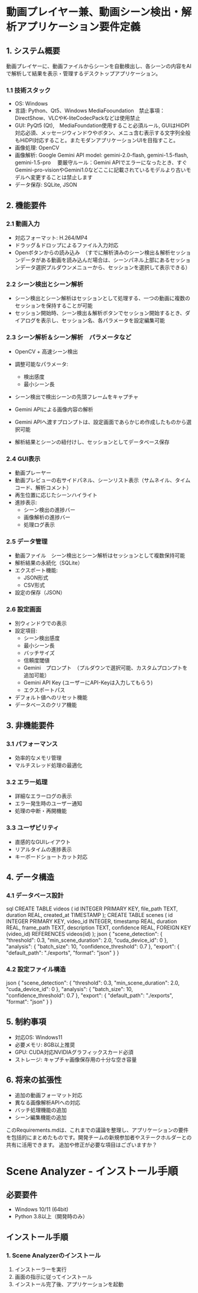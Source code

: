 # 動画プレイヤー兼、動画シーン検出・解析アプリケーション要件定義

## 1. システム概要
動画プレイヤーに、動画ファイルからシーンを自動検出し、各シーンの内容をAIで解析して結果を表示・管理するデスクトップアプリケーション。

### 1.1 技術スタック
- OS: Windows
- 言語: Python、Qt5、Windows MediaFooundation　禁止事項：DirectShow、VLCやK-liteCodecPackなどは使用禁止
- GUI: PyQt5 (Qt),　MediaFoundation使用すること必須ルール, GUIはHiDPI対応必須、メッセージウィンドウやボタン、メニュ含む表示する文字列全般もHiDPI対応すること。またモダンアプリケーションUIを目指すこと。
- 画像処理: OpenCV
- 画像解析: Google Gemini API model: gemini-2.0-flash, gemini-1.5-flash, gemini-1.5-pro　
要厳守ルール：Gemini APIでエラーになったとき、すぐGemini-pro-visionやGemini1.0などここに記載されているモデルより古いモデルへ変更することは禁止します
- データ保存: SQLite, JSON

## 2. 機能要件

### 2.1 動画入力
- 対応フォーマット: H.264/MP4
- ドラッグ＆ドロップによるファイル入力対応
- Openボタンからの読み込み　（すでに解析済みのシーン検出＆解析セッションデータがある動画を読み込んだ場合は、シーンパネル上部にあるセッションデータ選択プルダウンメニューから、セッションを選択して表示できる）

### 2.2 シーン検出とシーン解析
- シーン検出とシーン解析はセッションとして処理する、一つの動画に複数のセッションを保持することが可能
- セッション開始時、シーン検出＆解析ボタンでセッション開始するとき、ダイアログを表示し、セッション名、各パラメータを設定編集可能



### 2.3 シーン解析＆シーン解析　パラメータなど
- OpenCV + 高速シーン検出
- 調整可能なパラメータ:
  - 検出感度
  - 最小シーン長

- シーン検出で検出シーンの先頭フレームをキャプチャ
- Gemini APIによる画像内容の解析
- Gemini APIへ渡すプロンプトは、設定画面であらかじめ作成したものから選択可能
- 解析結果とシーンの紐付けし、セッションとしてデータベース保存

### 2.4 GUI表示
- 動画プレーヤー
- 動画プレビューの右サイドパネル、シーンリスト表示（サムネイル、タイムコード、解析コメント）
- 再生位置に応じたシーンハイライト
- 進捗表示:
  - シーン検出の進捗バー
  - 画像解析の進捗バー
  - 処理ログ表示

### 2.5 データ管理
- 動画ファイル　シーン検出とシーン解析はセッションとして複数保持可能
- 解析結果の永続化（SQLite）
- エクスポート機能:
  - JSON形式
  - CSV形式
- 設定の保存（JSON）

### 2.6 設定画面
- 別ウィンドウでの表示
- 設定項目:
  - シーン検出感度
  - 最小シーン長
  - バッチサイズ
  - 信頼度閾値
  - Gemini　プロンプト　（プルダウンで選択可能、カスタムプロンプトを追加可能）
  - Gemini API Key (ユーザーにAPI-Keyは入力してもらう)
  - エクスポートパス
- デフォルト値へのリセット機能
- データベースのクリア機能

## 3. 非機能要件

### 3.1 パフォーマンス
- 効率的なメモリ管理
- マルチスレッド処理の最適化

### 3.2 エラー処理
- 詳細なエラーログの表示
- エラー発生時のユーザー通知
- 処理の中断・再開機能

### 3.3 ユーザビリティ
- 直感的なGUIレイアウト
- リアルタイムの進捗表示
- キーボードショートカット対応

## 4. データ構造

### 4.1 データベース設計
sql
CREATE TABLE videos (
id INTEGER PRIMARY KEY,
file_path TEXT,
duration REAL,
created_at TIMESTAMP
);
CREATE TABLE scenes (
id INTEGER PRIMARY KEY,
video_id INTEGER,
timestamp REAL,
duration REAL,
frame_path TEXT,
description TEXT,
confidence REAL,
FOREIGN KEY (video_id) REFERENCES videos(id)
);
json
{
"scene_detection": {
"threshold": 0.3,
"min_scene_duration": 2.0,
"cuda_device_id": 0
},
"analysis": {
"batch_size": 10,
"confidence_threshold": 0.7
},
"export": {
"default_path": "./exports",
"format": "json"
}
}

### 4.2 設定ファイル構造
json
{
"scene_detection": {
"threshold": 0.3,
"min_scene_duration": 2.0,
"cuda_device_id": 0
},
"analysis": {
"batch_size": 10,
"confidence_threshold": 0.7
},
"export": {
"default_path": "./exports",
"format": "json"
}
}

## 5. 制約事項
- 対応OS: Windows11
- 必要メモリ: 8GB以上推奨
- GPU: CUDA対応NVIDIAグラフィックスカード必須
- ストレージ: キャプチャ画像保存用の十分な空き容量

## 6. 将来の拡張性
- 追加の動画フォーマット対応
- 異なる画像解析APIへの対応
- バッチ処理機能の追加
- シーン編集機能の追加


このRequirements.mdは、これまでの議論を整理し、アプリケーションの要件を包括的にまとめたものです。開発チームの新規参加者やステークホルダーとの共有に活用できます。
追加や修正が必要な項目はございますか？

# Scene Analyzer - インストール手順

## 必要要件
- Windows 10/11 (64bit)
- Python 3.8以上（開発時のみ）

## インストール手順

### 1. Scene Analyzerのインストール
1. インストーラーを実行
2. 画面の指示に従ってインストール
3. インストール完了後、アプリケーションを起動


